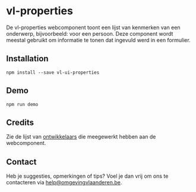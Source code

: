 # vl-properties
De vl-properties webcomponent toont een lijst van kenmerken van een onderwerp, bijvoorbeeld: voor een persoon. Deze component wordt meestal gebruikt om informatie te tonen dat ingevuld werd in een formulier.

## Installation
```
npm install --save vl-ui-properties
```

## Demo
```
npm run demo
```

## Credits
Zie de lijst van [ontwikkelaars](https://github.com/milieuinfo/webcomponent-vl-ui-properties/graphs/contributors) die meegewerkt hebben aan de webcomponent.

## Contact
Heb je suggesties, opmerkingen of tips? Voel je dan vrij om ons te contacteren via help@omgevingvlaanderen.be.